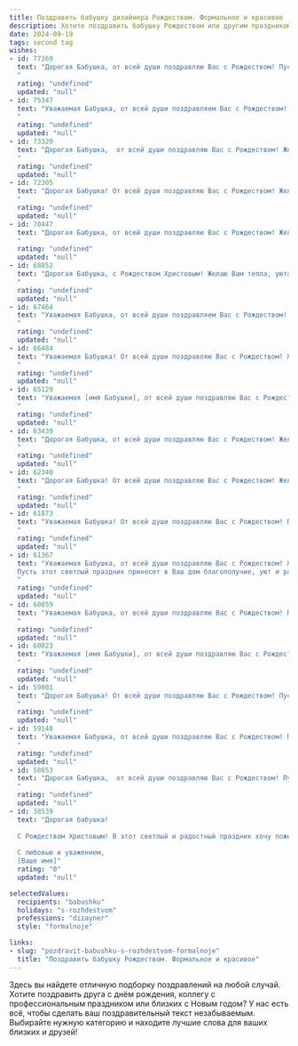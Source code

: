 ```yaml
---
title: Поздравить бабушку дизайнера Рождеством. Формальное и красивое
description: Хотите поздравить бабушку Рождеством или другим праздником? Наш ИИ создаст незабываемое поздравление, а вы обязательно выделитесь среди других.  
date: 2024-09-19
tags: second tag
wishes:
- id: 77369
  text: "Дорогая Бабушка, от всей души поздравляю Вас с Рождеством! Пусть этот светлый праздник принесет Вам мир, радость и благополучие! Желаю Вам крепкого здоровья, творческих успехов и вдохновения в Вашей работе дизайнера. Пусть каждый день будет наполнен красотой и гармонией!
  "
  rating: "undefined"
  updated: "null"
- id: 75347
  text: "Уважаемая Бабушка, от всей души поздравляем Вас с Рождеством! Желаем Вам крепкого здоровья, душевного тепла, праздничного настроения и вдохновения в Вашей творческой работе дизайнера. Пусть этот светлый праздник принесет Вам радость и благополучие!
  "
  rating: "undefined"
  updated: "null"
- id: 73320
  text: "Дорогая Бабушка,  от всей души поздравляю Вас с Рождеством! Желаю Вам тепла, уюта,  радости и добра в этот светлый праздник. Пусть новый год принесет Вам вдохновение и новые творческие идеи.  Храни Вас Господь!
  "
  rating: "undefined"
  updated: "null"
- id: 72305
  text: "Дорогая Бабушка! От всей души поздравляю Вас с Рождеством! Желаю Вам крепкого здоровья, душевного тепла, радости и благополучия в новом году. Пусть Вас окружают любовь и забота близких, а творческая энергия, свойственная вашему таланту дизайнера, неиссякаема!
  "
  rating: "undefined"
  updated: "null"
- id: 70447
  text: "Дорогая Бабушка, от всей души поздравляю Вас с Рождеством! Желаю Вам в этот светлый праздник душевного тепла, уюта и праздничного настроения. Пусть Новый год принесет Вам здоровье, благополучие и вдохновение для новых творческих свершений в Вашей дизайнерской деятельности. С любовью, [Ваше имя].
  "
  rating: "undefined"
  updated: "null"
- id: 68852
  text: "Дорогая Бабушка, с Рождеством Христовым! Желаю Вам тепла, уюта, душевного покоя и праздничного настроения. Пусть этот светлый праздник принесет Вам добрые перемены и вдохновение, а Ваша дизайнерская душа наполнится новыми творческими идеями!
  "
  rating: "undefined"
  updated: "null"
- id: 67464
  text: "Уважаемая Бабушка, от всей души поздравляем Вас с Рождеством! Желаем Вам крепкого здоровья, семейного благополучия и творческих успехов в Вашей работе дизайнера. Пусть этот праздник наполнит Вашу жизнь теплом, радостью и светлыми надеждами!
  "
  rating: "undefined"
  updated: "null"
- id: 66484
  text: "Уважаемая Бабушка! От всей души поздравляю Вас с Рождеством! Желаю Вам крепкого здоровья, душевного тепла, творческих успехов в Вашей дизайнерской работе, а также мира, добра и благополучия в наступающем году!
  "
  rating: "undefined"
  updated: "null"
- id: 65129
  text: "Уважаемая [имя Бабушки], от всей души поздравляю Вас с Рождеством! Желаю Вам крепкого здоровья, благополучия и душевного тепла в этот светлый праздник. Пусть Рождество принесет в Ваш дом радость, любовь и мир. Пусть творческая искра, которая всегда жила в Вашей душе, дизайнера, вдохновляет Вас на новые шедевры. С Рождеством!
  "
  rating: "undefined"
  updated: "null"
- id: 63439
  text: "Дорогая Бабушка, от всей души поздравляю Вас с Рождеством! Желаю Вам крепкого здоровья, тепла семейного очага, вдохновения и творческих успехов в Вашей работе дизайнера. Пусть этот светлый праздник принесет в Вашу жизнь радость, мир и благополучие!
  "
  rating: "undefined"
  updated: "null"
- id: 62340
  text: "Дорогая Бабушка! От всей души поздравляю Вас с Рождеством! Желаю Вам крепкого здоровья, душевного тепла, вдохновения и радости в Новом году. Пусть Ваша жизнь будет наполнена красотой и гармонией, как в ваших дизайнерских работах. Счастливого Рождества!
  "
  rating: "undefined"
  updated: "null"
- id: 61873
  text: "Уважаемая Бабушка! От всей души поздравляю Вас с Рождеством! Пусть этот светлый праздник принесет в Вашу жизнь мир, благополучие и радость. Желаю Вам крепкого здоровья, душевного тепла и вдохновения на новые творческие свершения. Пусть Ваше дизайнерское мастерство продолжает радовать всех вокруг!
  "
  rating: "undefined"
  updated: "null"
- id: 61367
  text: "Уважаемая Бабушка, от всей души поздравляю Вас с Рождеством! Желаю Вам крепкого здоровья, душевного тепла,  мирных и счастливых праздников в окружении любящих людей.
  Пусть этот светлый праздник принесет в Ваш дом благополучие, уют и радость.
  "
  rating: "undefined"
  updated: "null"
- id: 60859
  text: "Уважаемая Бабушка, от всей души поздравляю Вас с Рождеством! Пусть этот светлый праздник принесет в Вашу жизнь мир, радость, тепло и вдохновение! Желаю Вам крепкого здоровья, благополучия и много счастливых моментов в кругу близких. Пусть Ваша творческая энергия, свойственная дизайнеру, продолжает радовать всех вокруг. С Рождеством!
  "
  rating: "undefined"
  updated: "null"
- id: 60023
  text: "Уважаемая [имя Бабушки], от всей души поздравляю Вас с Рождеством! Желаю Вам крепкого здоровья, душевного тепла и творческого вдохновения в Новом году. Пусть Ваш талант дизайнера приносит Вам радость и новые свершения!
  "
  rating: "undefined"
  updated: "null"
- id: 59801
  text: "Дорогая Бабушка! От всей души поздравляю Вас с Рождеством! Пусть этот светлый праздник принесет в Вашу жизнь тепло, уют и мир. Желаю Вам крепкого здоровья, творческих вдохновений и радости от Вашей профессии дизайнера.
  "
  rating: "undefined"
  updated: "null"
- id: 59148
  text: "Уважаемая Бабушка, от всей души поздравляю Вас с Рождеством! Пусть этот светлый праздник принесет Вам тепло, уют, мир и покой.  Желаю Вам крепкого здоровья, радости, вдохновения и творческих успехов в Вашей профессии дизайнера.
  "
  rating: "undefined"
  updated: "null"
- id: 58653
  text: "Дорогая Бабушка,  от всей души поздравляю Вас с Рождеством! Пусть этот светлый праздник наполнит Ваш дом счастьем, теплом и уютом. Желаю Вам крепкого здоровья, бодрости духа и творческих успехов в Вашей дизайнерской работе.
  "
  rating: "undefined"
  updated: "null"
- id: 38539
  text: "Дорогая бабушка!
  
  С Рождеством Христовым! В этот светлый и радостный праздник хочу пожелать вам здоровья, счастья и душевного покоя. Пусть каждый день будет наполнен теплом и любовью, а ваши творения как дизайнера радуют всех вокруг и вдохновляют на хорошие дела.
  
  С любовью и уважением,
  [Ваше имя]"
  rating: "0"
  updated: "null"

selectedValues:
  recipients: "babushku"
  holidays: "s-rozhdestvom"
  professions: "dizayner"
  style: "formalnoje"

links:
- slug: "pozdravit-babushku-s-rozhdestvom-formalnoje"
  title: "Поздравить бабушку Рождеством. Формальное и красивое"
---
```


Здесь вы найдете отличную подборку поздравлений на любой случай. 
Хотите поздравить друга с днём рождения, коллегу с профессиональным праздником или близких с Новым годом? У нас есть всё, чтобы сделать ваш поздравительный текст незабываемым. Выбирайте нужную категорию и находите лучшие слова для ваших близких и друзей!
